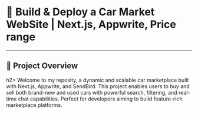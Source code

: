 <h1>🌟 Build & Deploy a Car Market WebSite | Next.js, Appwrite, Price range </h1>

<hr>

<h2>📌 Project Overview</h2>h2>
Welcome to my reposity, a dynamic and scalable car marketplace built with Next.js, Appwrite, and SendBird. This project enables users to buy and sell both brand-new and used cars with powerful search, filtering, and real-time chat capabilities. Perfect for developers aiming to build feature-rich marketplace platforms.

